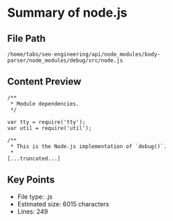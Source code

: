 # Summary of node.js
  
## File Path
`/home/tabs/seo-engineering/api/node_modules/body-parser/node_modules/debug/src/node.js`

## Content Preview
```
/**
 * Module dependencies.
 */

var tty = require('tty');
var util = require('util');

/**
 * This is the Node.js implementation of `debug()`.
 *
[...truncated...]
```

## Key Points
- File type: .js
- Estimated size: 6015 characters
- Lines: 249
